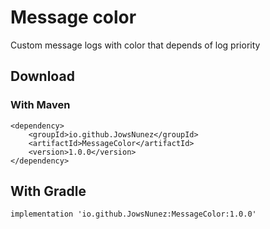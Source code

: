 # Message color
Custom message logs with color that depends of log priority 


## Download

### With Maven
```
<dependency>
    <groupId>io.github.JowsNunez</groupId>
    <artifactId>MessageColor</artifactId>
    <version>1.0.0</version>
</dependency>
```

## With Gradle 

```
implementation 'io.github.JowsNunez:MessageColor:1.0.0'
```

